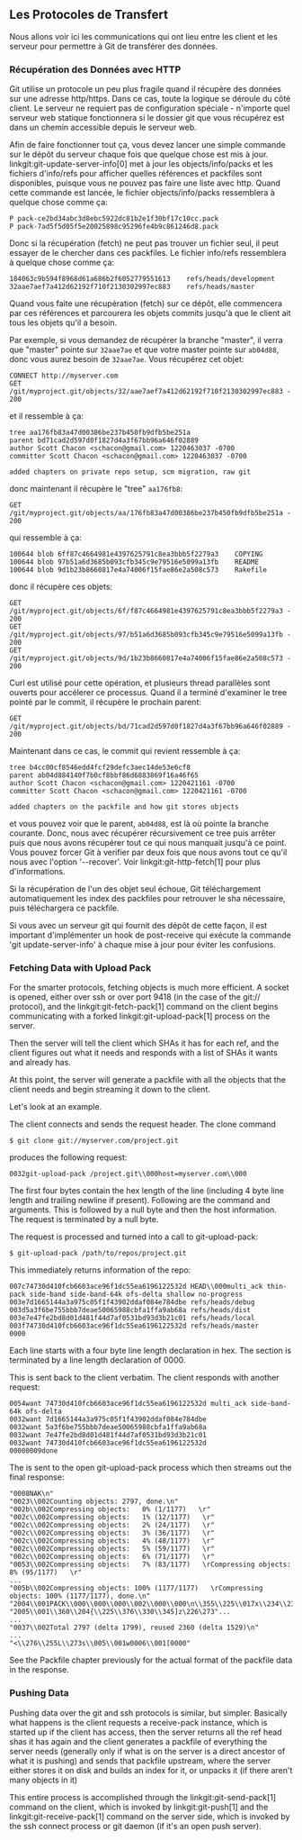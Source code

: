 ## Les Protocoles de Transfert ##

Nous allons voir ici les communications qui ont lieu entre les client
et les serveur pour permettre à Git de transférer des données.

### Récupération des Données avec HTTP ###

Git utilise un protocole un peu plus fragile quand il récupère des données
sur une adresse http/https. Dans ce cas, toute la logique se déroule du côté
client. Le serveur ne requiert pas de configuration spéciale - n'importe
quel serveur web statique fonctionnera si le dossier git que vous récupérez
est dans un chemin accessible depuis le serveur web.

Afin de faire fonctionner tout ça, vous devez lancer une simple commande sur
le dépôt du serveur chaque fois que quelque chose est mis à jour.
linkgit:git-update-server-info[0] met à jour les objects/info/packs et les
fichiers d'info/refs pour afficher quelles références et packfiles sont
disponibles, puisque vous ne pouvez pas faire une liste avec http.
Quand cette commande est lancée, le fichier objects/info/packs ressemblera
à quelque chose comme ça:

	P pack-ce2bd34abc3d8ebc5922dc81b2e1f30bf17c10cc.pack
	P pack-7ad5f5d05f5e20025898c95296fe4b9c861246d8.pack

Donc si la récupération (fetch) ne peut pas trouver un fichier seul, il peut
essayer de le chercher dans ces packfiles. Le fichier info/refs ressemblera
à quelque chose comme ça:

	184063c9b594f8968d61a686b2f6052779551613	refs/heads/development
	32aae7aef7a412d62192f710f2130302997ec883	refs/heads/master

Quand vous faite une récupération (fetch) sur ce dépôt, elle commencera par
ces références et parcourera les objets commits jusqu'à que le client
ait tous les objets qu'il a besoin.

Par exemple, si vous demandez de récupérer la branche "master", il verra que
"master" pointe sur <code>32aae7ae</code> et que votre master pointe sur
<code>ab04d88</code>, donc vous aurez besoin de <code>32aae7ae</code>.
Vous récupérez cet objet:

	CONNECT http://myserver.com
	GET /git/myproject.git/objects/32/aae7aef7a412d62192f710f2130302997ec883 - 200
	
et il ressemble à ça:

	tree aa176fb83a47d00386be237b450fb9dfb5be251a
	parent bd71cad2d597d0f1827d4a3f67bb96a646f02889
	author Scott Chacon <schacon@gmail.com> 1220463037 -0700
	committer Scott Chacon <schacon@gmail.com> 1220463037 -0700

	added chapters on private repo setup, scm migration, raw git

donc maintenant il récupère le "tree" <code>aa176fb8</code>:

	GET /git/myproject.git/objects/aa/176fb83a47d00386be237b450fb9dfb5be251a - 200

qui ressemble à ça:

	100644 blob 6ff87c4664981e4397625791c8ea3bbb5f2279a3	COPYING
	100644 blob 97b51a6d3685b093cfb345c9e79516e5099a13fb	README
	100644 blob 9d1b23b8660817e4a74006f15fae86e2a508c573	Rakefile

donc il récupère ces objets:

	GET /git/myproject.git/objects/6f/f87c4664981e4397625791c8ea3bbb5f2279a3 - 200
	GET /git/myproject.git/objects/97/b51a6d3685b093cfb345c9e79516e5099a13fb - 200
	GET /git/myproject.git/objects/9d/1b23b8660817e4a74006f15fae86e2a508c573 - 200

Curl est utilisé pour cette opération, et plusieurs thread parallèles sont
ouverts pour accélerer ce processus. Quand il a terminé d'examiner le tree
pointé par le commit, il récupère le prochain parent:
	
	GET /git/myproject.git/objects/bd/71cad2d597d0f1827d4a3f67bb96a646f02889 - 200

Maintenant dans ce cas, le commit qui revient ressemble à ça:

	tree b4cc00cf8546edd4fcf29defc3aec14de53e6cf8
	parent ab04d884140f7b0cf8bbf86d6883869f16a46f65
	author Scott Chacon <schacon@gmail.com> 1220421161 -0700
	committer Scott Chacon <schacon@gmail.com> 1220421161 -0700

	added chapters on the packfile and how git stores objects

et vous pouvez voir que le parent, <code>ab04d88</code>, est là où pointe la
branche courante. Donc, nous avec récupérer récursivement ce tree puis arrêter
puis que nous avons récupérer tout ce qui nous manquait jusqu'à ce point. Vous
pouvez forcer Git à verifier par deux fois que nous avons tout ce qu'il nous
avec l'option '--recover'. Voir linkgit:git-http-fetch[1] pour plus
d'informations.

Si la récupération de l'un des objet seul échoue, Git téléchargement
automatiquement les index des packfiles pour retrouver le sha nécessaire,
puis téléchargera ce packfile.

Si vous avec un serveur git qui fournit des dépôt de cette façon, il est
important d'implémenter un hook de post-receive qui exécute la commande
'git update-server-info' à chaque mise à jour pour éviter les confusions.

### Fetching Data with Upload Pack ###

For the smarter protocols, fetching objects is much more efficient.  A socket
is opened, either over ssh or over port 9418 (in the case of the git:// protocol),
and the linkgit:git-fetch-pack[1] command on the client begins communicating with
a forked linkgit:git-upload-pack[1] process on the server.

Then the server will tell the client which SHAs it has for each ref,
and the client figures out what it needs and responds with a list of SHAs it
wants and already has.

At this point, the server will generate a packfile with all the objects that 
the client needs and begin streaming it down to the client.

Let's look at an example.

The client connects and sends the request header. The clone command

	$ git clone git://myserver.com/project.git

produces the following request:

	0032git-upload-pack /project.git\\000host=myserver.com\\000

The first four bytes contain the hex length of the line (including 4 byte line
length and trailing newline if present). Following are the command and
arguments. This is followed by a null byte and then the host information. The
request is terminated by a null byte.

The request is processed and turned into a call to git-upload-pack:

 	$ git-upload-pack /path/to/repos/project.git

This immediately returns information of the repo:

	007c74730d410fcb6603ace96f1dc55ea6196122532d HEAD\\000multi_ack thin-pack side-band side-band-64k ofs-delta shallow no-progress
	003e7d1665144a3a975c05f1f43902ddaf084e784dbe refs/heads/debug
	003d5a3f6be755bbb7deae50065988cbfa1ffa9ab68a refs/heads/dist
	003e7e47fe2bd8d01d481f44d7af0531bd93d3b21c01 refs/heads/local
	003f74730d410fcb6603ace96f1dc55ea6196122532d refs/heads/master
	0000

Each line starts with a four byte line length declaration in hex. The section
is terminated by a line length declaration of 0000.

This is sent back to the client verbatim. The client responds with another
request:

	0054want 74730d410fcb6603ace96f1dc55ea6196122532d multi_ack side-band-64k ofs-delta
	0032want 7d1665144a3a975c05f1f43902ddaf084e784dbe
	0032want 5a3f6be755bbb7deae50065988cbfa1ffa9ab68a
	0032want 7e47fe2bd8d01d481f44d7af0531bd93d3b21c01
	0032want 74730d410fcb6603ace96f1dc55ea6196122532d
	00000009done

The is sent to the open git-upload-pack process which then streams out the 
final response:

	"0008NAK\n"
	"0023\\002Counting objects: 2797, done.\n"
	"002b\\002Compressing objects:   0% (1/1177)   \r"
	"002c\\002Compressing objects:   1% (12/1177)   \r"
	"002c\\002Compressing objects:   2% (24/1177)   \r"
	"002c\\002Compressing objects:   3% (36/1177)   \r"
	"002c\\002Compressing objects:   4% (48/1177)   \r"
	"002c\\002Compressing objects:   5% (59/1177)   \r"
	"002c\\002Compressing objects:   6% (71/1177)   \r"
	"0053\\002Compressing objects:   7% (83/1177)   \rCompressing objects:   8% (95/1177)   \r"
	...
	"005b\\002Compressing objects: 100% (1177/1177)   \rCompressing objects: 100% (1177/1177), done.\n"
	"2004\\001PACK\\000\\000\\000\\002\\000\\000\n\\355\\225\\017x\\234\\235\\216K\n\\302"...
	"2005\\001\\360\\204{\\225\\376\\330\\345]z\226\273"...
	...
	"0037\\002Total 2797 (delta 1799), reused 2360 (delta 1529)\n"
	...
	"<\\276\\255L\\273s\\005\\001w0006\\001[0000"
	
See the Packfile chapter previously for the actual format of the packfile data
in the response.
	
### Pushing Data ###

Pushing data over the git and ssh protocols is similar, but simpler.  Basically
what happens is the client requests a receive-pack instance, which is started
up if the client has access, then the server returns all the ref head shas it
has again and the client generates a packfile of everything the server needs
(generally only if what is on the server is a direct ancestor of what it is
pushing) and sends that packfile upstream, where the server either stores it
on disk and builds an index for it, or unpacks it (if there aren't many objects
in it)

This entire process is accomplished through the linkgit:git-send-pack[1] command
on the client, which is invoked by linkgit:git-push[1] and the 
linkgit:git-receive-pack[1] command on the server side, which is invoked by 
the ssh connect process or git daemon (if it's an open push server).


